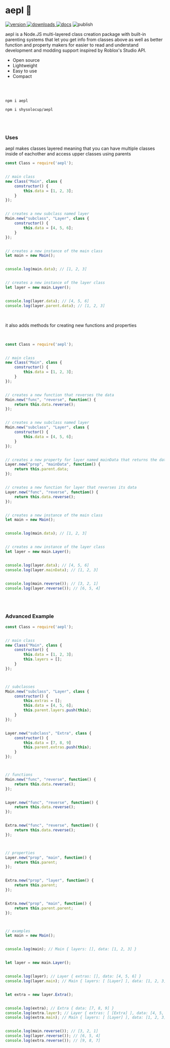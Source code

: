 # aepl  🍎
<a href="https://www.npmjs.com/package/aepl"><img src="https://img.shields.io/npm/v/aepl?style=flat&color=red&logo=npm&logoColor=white" alt="version" />
<a href="https://www.npmjs.com/package/aepl"><img src="https://img.shields.io/npm/dt/aepl?style=flat&color=green&logo=docusign&logoColor=white" alt="downloads" />
<a href="https://github.com/shysolocup/aepl/wiki"><img src="https://img.shields.io/badge/documentation-tapel?color=blue&logo=gitbook&logoColor=white" alt="docs" /></a>
<img src="https://github.com/shysolocup/aepl/actions/workflows/publish-shit.yml/badge.svg" alt="publish">

aepl is a Node.JS multi-layered class creation package with built-in parenting systems that let you get info from classes above as well as better function and property makers for easier to read and understand development and modding support inspired by Roblox's Studio API.
  - Open source
  - Lightweight
  - Easy to use
  - Compact

<br><br>

```console
npm i aepl
```
```console
npm i shysolocup/aepl
```


<br><br>


### Uses
aepl makes classes layered meaning that you can have multiple classes inside of eachother and access upper classes using parents
```js
const Class = require('aepl');


// main class
new Class("Main", class {
	constructor() {
		this.data = [1, 2, 3];
	}
});


// creates a new subclass named layer
Main.new("subclass", "Layer", class {
	constructor() {
		this.data = [4, 5, 6];
	}
});


// creates a new instance of the main class
let main = new Main();


console.log(main.data); // [1, 2, 3]


// creates a new instance of the layer class
let layer = new main.Layer();


console.log(layer.data); // [4, 5, 6]
console.log(layer.parent.data); // [1, 2, 3]
```
<br>

it also adds methods for creating new functions and properties

<br>

```js
const Class = require('aepl');


// main class
new Class("Main", class {
	constructor() {
		this.data = [1, 2, 3];
	}
});


// creates a new function that reverses the data
Main.new("func", "reverse", function() {
	return this.data.reverse();
});


// creates a new subclass named layer
Main.new("subclass", "Layer", class {
	constructor() {
		this.data = [4, 5, 6];
	}
});


// creates a new property for layer named mainData that returns the data of the parent class
Layer.new("prop", "mainData", function() {
	return this.parent.data;
});


// creates a new function for layer that reverses its data
Layer.new("func", "reverse", function() {
	return this.data.reverse();
});


// creates a new instance of the main class
let main = new Main();


console.log(main.data); // [1, 2, 3]


// creates a new instance of the layer class
let layer = new main.Layer();


console.log(layer.data); // [4, 5, 6]
console.log(layer.mainData); // [1, 2, 3]


console.log(main.reverse()); // [3, 2, 1]
console.log(layer.reverse()); // [6, 5, 4]
```


<br><br>


### Advanced Example
```js
const Class = require('aepl');


// main class
new Class("Main", class {
	constructor() {
		this.data = [1, 2, 3];
		this.layers = [];
	}
});



// subclasses
Main.new("subclass", "Layer", class {
	constructor() {
		this.extras = [];
		this.data = [4, 5, 6];
		this.parent.layers.push(this);
	}
});


Layer.new("subclass", "Extra", class {
	constructor() {
		this.data = [7, 8, 9]
		this.parent.extras.push(this);
	}
});



// functions
Main.new("func", "reverse", function() {
    return this.data.reverse();
});


Layer.new("func", "reverse", function() {
    return this.data.reverse();
});


Extra.new("func", "reverse", function() {
    return this.data.reverse();
});



// properties
Layer.new("prop", "main", function() {
	return this.parent;
});


Extra.new("prop", "layer", function() {
	return this.parent;
});


Extra.new("prop", "main", function() {
	return this.parent.parent;
});



// examples
let main = new Main();


console.log(main); // Main { layers: [], data: [1, 2, 3] }


let layer = new main.Layer();


console.log(layer); // Layer { extras: [], data: [4, 5, 6] }
console.log(layer.main); // Main { layers: [ [Layer] ], data: [1, 2, 3] }


let extra = new layer.Extra();


console.log(extra); // Extra { data: [7, 8, 9] }
console.log(extra.layer); // Layer { extras: [ [Extra] ], data: [4, 5, 6] }
console.log(extra.main); // Main { layers: [ [Layer] ], data: [1, 2, 3] }


console.log(main.reverse()); // [3, 2, 1]
console.log(layer.reverse()); // [6, 5, 4]
console.log(extra.reverse()); // [9, 8, 7]
```
